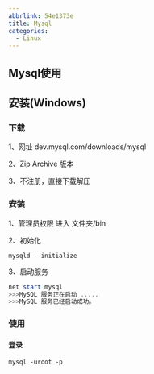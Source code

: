 ```yaml
---
abbrlink: 54e1373e
title: Mysql
categories:
  - Linux
---
```

## Mysql使用

## 安装(Windows)

### 下载

1、网址  dev.mysql.com/downloads/mysql

2、Zip Archive 版本

3、不注册，直接下载解压

### 安装

1、管理员权限 进入 文件夹/bin

2、初始化 

```shell
mysqld --initialize 
```

3、启动服务

```powershell
net start mysql
>>>MySQL 服务正在启动 .....  
>>>MySQL 服务已经启动成功。 
```

### 使用

#### 登录

```shell
mysql -uroot -p
```





